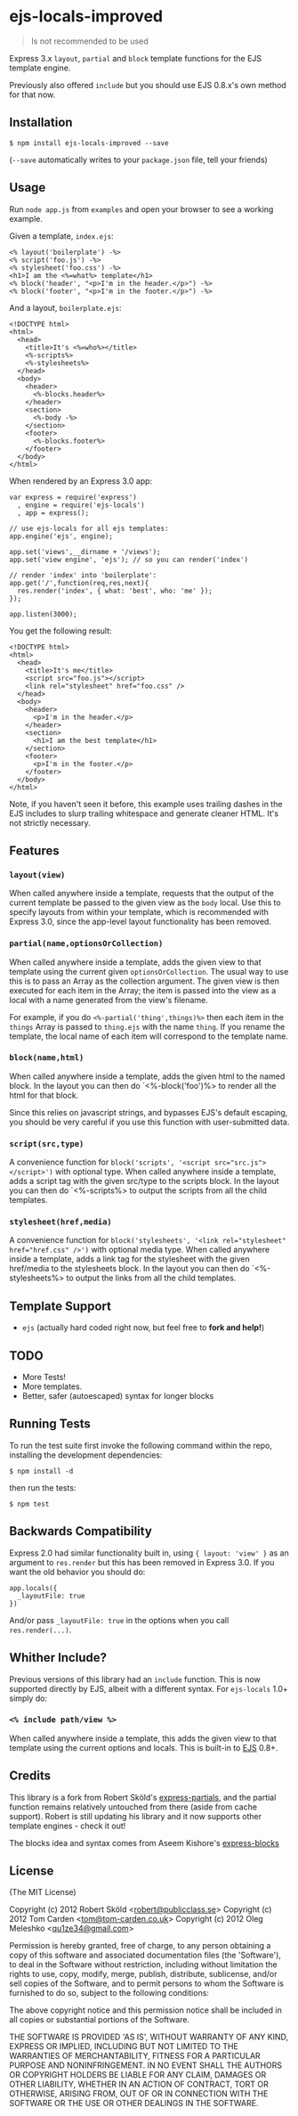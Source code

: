 # ejs-locals-improved

> Is not recommended to be used

Express 3.x `layout`, `partial` and `block` template functions for the EJS template engine.

Previously also offered `include` but you should use EJS 0.8.x's own method for that now.

## Installation

    $ npm install ejs-locals-improved --save

(`--save` automatically writes to your `package.json` file, tell your friends)


## Usage

Run `node app.js` from `examples` and open your browser to see a working example.

Given a template, `index.ejs`:

    <% layout('boilerplate') -%>
    <% script('foo.js') -%>
    <% stylesheet('foo.css') -%>
    <h1>I am the <%=what%> template</h1>
    <% block('header', "<p>I'm in the header.</p>") -%>
    <% block('footer', "<p>I'm in the footer.</p>") -%>

And a layout, `boilerplate.ejs`:

    <!DOCTYPE html>
    <html>
      <head>
        <title>It's <%=who%></title>
        <%-scripts%>
        <%-stylesheets%>
      </head>
      <body>
        <header>
          <%-blocks.header%>
        </header>
        <section>
          <%-body -%>
        </section>
        <footer>
          <%-blocks.footer%>
        </footer>
      </body>
    </html>

When rendered by an Express 3.0 app:

    var express = require('express')
      , engine = require('ejs-locals')
      , app = express();

    // use ejs-locals for all ejs templates:
    app.engine('ejs', engine);

    app.set('views',__dirname + '/views');
    app.set('view engine', 'ejs'); // so you can render('index')

    // render 'index' into 'boilerplate':
    app.get('/',function(req,res,next){
      res.render('index', { what: 'best', who: 'me' });
    });

    app.listen(3000);

You get the following result:

    <!DOCTYPE html>
    <html>
      <head>
        <title>It's me</title>
        <script src="foo.js"></script>
        <link rel="stylesheet" href="foo.css" />
      </head>
      <body>
        <header>
          <p>I'm in the header.</p>
        </header>
        <section>
          <h1>I am the best template</h1>
        </section>
        <footer>
          <p>I'm in the footer.</p>
        </footer>
      </body>
    </html>

Note, if you haven't seen it before, this example uses trailing dashes in the EJS includes to slurp trailing whitespace and generate cleaner HTML. It's not strictly necessary.


## Features

### `layout(view)`

When called anywhere inside a template, requests that the output of the current template be passed to the given view as the `body` local. Use this to specify layouts from within your template, which is recommended with Express 3.0, since the app-level layout functionality has been removed.

### `partial(name,optionsOrCollection)`

When called anywhere inside a template, adds the given view to that template using the current given `optionsOrCollection`. The usual way to use this is to pass an Array as the collection argument. The given view is then executed for each item in the Array; the item is passed into the view as a local with a name generated from the view's filename.

For example, if you do `<%-partial('thing',things)%>` then each item in the `things` Array is passed to `thing.ejs` with the name `thing`. If you rename the template, the local name of each item will correspond to the template name.

### `block(name,html)`

When called anywhere inside a template, adds the given html to the named block. In the layout you can then do `<%-block('foo')%> to render all the html for that block.

Since this relies on javascript strings, and bypasses EJS's default escaping, you should be very careful if you use this function with user-submitted data.

### `script(src,type)`

A convenience function for `block('scripts', '<script src="src.js"></script>')` with optional type. When called anywhere inside a template, adds a script tag with the given src/type to the scripts block. In the layout you can then do `<%-scripts%> to output the scripts from all the child templates.

### `stylesheet(href,media)`

A convenience function for `block('stylesheets', '<link rel="stylesheet" href="href.css" />')` with optional media type. When called anywhere inside a template, adds a link tag for the stylesheet with the given href/media to the stylesheets block. In the layout you can then do `<%-stylesheets%> to output the links from all the child templates.


## Template Support

  - `ejs` (actually hard coded right now, but feel free to __fork and help!__)


## TODO

 - More Tests!
 - More templates.
 - Better, safer (autoescaped) syntax for longer blocks


## Running Tests

To run the test suite first invoke the following command within the repo, installing the development dependencies:

    $ npm install -d

then run the tests:

    $ npm test


## Backwards Compatibility

Express 2.0 had similar functionality built in, using `{ layout: 'view' }` as an argument to  `res.render` but this has been removed in Express 3.0. If you want the old behavior you should do:

    app.locals({
      _layoutFile: true
    })


And/or pass `_layoutFile: true` in the options when you call `res.render(...)`.

## Whither Include?

Previous versions of this library had an `include` function. This is now supported directly by EJS, albeit with a different syntax. For `ejs-locals` 1.0+ simply do:

### `<% include path/view %>`

When called anywhere inside a template, this adds the given view to that template using the current options and locals. This is built-in to [EJS](https://github.com/visionmedia/ejs) 0.8+.

## Credits

This library is a fork from Robert Sk&ouml;ld's [express-partials](https://github.com/publicclass/express-partials), and the partial function remains relatively untouched from there (aside from cache support). Robert is still updating his library and it now supports other template engines - check it out!

The blocks idea and syntax comes from Aseem Kishore's [express-blocks](https://github.com/aseemk/express-blocks)


## License

(The MIT License)

Copyright (c) 2012 Robert Sk&ouml;ld &lt;robert@publicclass.se&gt;
Copyright (c) 2012 Tom Carden &lt;tom@tom-carden.co.uk&gt;
Copyright (c) 2012 Oleg Meleshko &lt;qu1ze34@gmail.com&gt;

Permission is hereby granted, free of charge, to any person obtaining
a copy of this software and associated documentation files (the
'Software'), to deal in the Software without restriction, including
without limitation the rights to use, copy, modify, merge, publish,
distribute, sublicense, and/or sell copies of the Software, and to
permit persons to whom the Software is furnished to do so, subject to
the following conditions:

The above copyright notice and this permission notice shall be
included in all copies or substantial portions of the Software.

THE SOFTWARE IS PROVIDED 'AS IS', WITHOUT WARRANTY OF ANY KIND,
EXPRESS OR IMPLIED, INCLUDING BUT NOT LIMITED TO THE WARRANTIES OF
MERCHANTABILITY, FITNESS FOR A PARTICULAR PURPOSE AND NONINFRINGEMENT.
IN NO EVENT SHALL THE AUTHORS OR COPYRIGHT HOLDERS BE LIABLE FOR ANY
CLAIM, DAMAGES OR OTHER LIABILITY, WHETHER IN AN ACTION OF CONTRACT,
TORT OR OTHERWISE, ARISING FROM, OUT OF OR IN CONNECTION WITH THE
SOFTWARE OR THE USE OR OTHER DEALINGS IN THE SOFTWARE.
